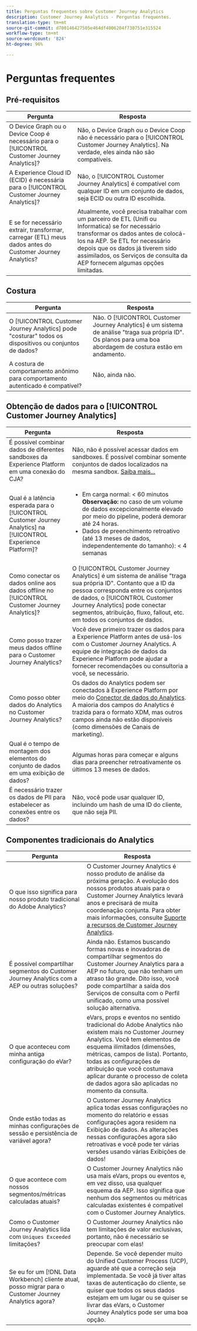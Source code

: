 ```yaml
---
title: Perguntas frequentes sobre Customer Journey Analytics
description: Customer Journey Analytics - Perguntas frequentes.
translation-type: tm+mt
source-git-commit: d700146427505e464df4006204f730751e315524
workflow-type: tm+mt
source-wordcount: '824'
ht-degree: 96%

---
```



# Perguntas frequentes

## Pré-requisitos

| Pergunta | Resposta |
| --- | --- |
| O Device Graph ou o Device Coop é necessário para o [!UICONTROL Customer Journey Analytics]? | Não, o Device Graph ou o Device Coop não é necessário para o [!UICONTROL Customer Journey Analytics]. Na verdade, eles ainda não são compatíveis. |
| A Experience Cloud ID (ECID) é necessária para o [!UICONTROL Customer Journey Analytics]? | Não, o [!UICONTROL Customer Journey Analytics] é compatível com qualquer ID em um conjunto de dados, seja ECID ou outra ID escolhida. |
| E se for necessário extrair, transformar, carregar (ETL) meus dados antes do Customer Journey Analytics? | Atualmente, você precisa trabalhar com um parceiro de ETL (Unifi ou Informatica) se for necessário transformar os dados antes de colocá-los na AEP. Se ETL for necessário depois que os dados já tiverem sido assimilados, os Serviços de consulta da AEP fornecem algumas opções limitadas. |

## Costura

| Pergunta | Resposta |
| --- | --- |
| O [!UICONTROL Customer Journey Analytics] pode &quot;costurar&quot; todos os dispositivos ou conjuntos de dados? | Não. O [!UICONTROL Customer Journey Analytics] é um sistema de análise &quot;traga sua própria ID&quot;. Os planos para uma boa abordagem de costura estão em andamento. |
| A costura de comportamento anônimo para comportamento autenticado é compatível? | Não, ainda não. |

## Obtenção de dados para o [!UICONTROL Customer Journey Analytics]

| Pergunta | Resposta |
| --- | --- |
| É possível combinar dados de diferentes sandboxes da Experience Platform em uma conexão do CJA? | Não, não é possível acessar dados em sandboxes. É possível combinar somente conjuntos de dados localizados na mesma sandbox. [Saiba mais...](https://docs.adobe.com/content/help/pt-BR/analytics-platform/using/cja-connections/create-connection.html#select-sandbox-and-datasets) |
| Qual é a latência esperada para o [!UICONTROL Customer Journey Analytics] na [!UICONTROL Experience Platform]? | <ul><li>Em carga normal: &lt; 60 minutos <br>**Observação:** no caso de um volume de dados excepcionalmente elevado por meio do pipeline, poderá demorar até 24 horas.</li><li>Dados de preenchimento retroativo (até 13 meses de dados, independentemente do tamanho): &lt; 4 semanas</li></ul> |
| Como conectar os dados online aos dados offline no [!UICONTROL Customer Journey Analytics]? | O [!UICONTROL Customer Journey Analytics] é um sistema de análise &quot;traga sua própria ID&quot;. Contanto que a ID da pessoa corresponda entre os conjuntos de dados, o [!UICONTROL Customer Journey Analytics] pode conectar segmentos, atribuição, fluxo, fallout, etc. em todos os conjuntos de dados. |
| Como posso trazer meus dados offline para o Customer Journey Analytics? | Você deve primeiro trazer os dados para a Experience Platform antes de usá-los com o Customer Journey Analytics. A equipe de integração de dados da Experience Platform pode ajudar a fornecer recomendações ou consultoria a você, se necessário. |
| Como posso obter dados do Analytics no Customer Journey Analytics? | Os dados do Analytics podem ser conectados à Experience Platform por meio do [Conector de dados do Analytics](https://docs.adobe.com/content/help/pt-BR/experience-platform/sources/connectors/adobe-applications/analytics.html). A maioria dos campos do Analytics é trazida para o formato XDM, mas outros campos ainda não estão disponíveis (como dimensões de Canais de marketing). |
| Qual é o tempo de montagem dos elementos do conjunto de dados em uma exibição de dados? | Algumas horas para começar e alguns dias para preencher retroativamente os últimos 13 meses de dados. |
| É necessário trazer os dados de PII para estabelecer as conexões entre os dados? | Não, você pode usar qualquer ID, incluindo um hash de uma ID do cliente, que não seja PII. |

## Componentes tradicionais do Analytics

| Pergunta | Resposta |
| --- | --- |
| O que isso significa para nosso produto tradicional do Adobe Analytics? | O Customer Journey Analytics é nosso produto de análise da próxima geração. A evolução dos nossos produtos atuais para o Customer Journey Analytics levará anos e precisará de muita coordenação conjunta. Para obter mais informações, consulte [Suporte a recursos de Customer Journey Analytics](/help/getting-started/cja-aa.md). |
| É possível compartilhar segmentos do Customer Journey Analytics com a AEP ou outras soluções? | Ainda não. Estamos buscando formas novas e inovadoras de compartilhar segmentos do Customer Journey Analytics para a AEP no futuro, que não tenham um atraso tão grande. Dito isso, você pode compartilhar a saída dos Serviços de consulta com o Perfil unificado, como uma possível solução alternativa. |
| O que aconteceu com minha antiga configuração do eVar? | eVars, props e eventos no sentido tradicional do Adobe Analytics não existem mais no Customer Journey Analytics. Você tem elementos de esquema ilimitados (dimensões, métricas, campos de lista). Portanto, todas as configurações de atribuição que você costumava aplicar durante o processo de coleta de dados agora são aplicadas no momento da consulta. |
| Onde estão todas as minhas configurações de sessão e persistência de variável agora? | O Customer Journey Analytics aplica todas essas configurações no momento do relatório e essas configurações agora residem na Exibição de dados. As alterações nessas configurações agora são retroativas e você pode ter várias versões usando várias Exibições de dados! |
| O que acontece com nossos segmentos/métricas calculadas atuais? | O Customer Journey Analytics não usa mais eVars, props ou eventos e, em vez disso, usa qualquer esquema da AEP. Isso significa que nenhum dos segmentos ou métricas calculadas existentes é compatível com o Customer Journey Analytics. |
| Como o Customer Journey Analytics lida com `Uniques Exceeded` limitações? | O Customer Journey Analytics não tem limitações de valor exclusivas, portanto, não é necessário se preocupar com elas! |
| Se eu for um [!DNL Data Workbench] cliente atual, posso migrar para o Customer Journey Analytics agora? | Depende. Se você depender muito do Unified Customer Process (UCP), aguarde até que a correção seja implementada. Se você já tiver altas taxas de autenticação do cliente, se quiser que todos os seus dados estejam em um lugar ou se quiser se livrar das eVars, o Customer Journey Analytics pode ser uma boa opção. |
